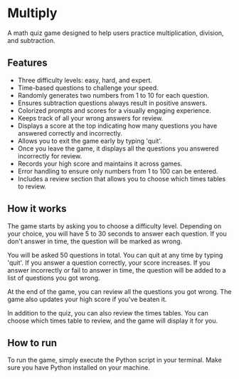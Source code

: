 # Multiply
A math quiz game designed to help users practice multiplication, division, and subtraction.

## Features

* Three difficulty levels: easy, hard, and expert.
* Time-based questions to challenge your speed.
* Randomly generates two numbers from 1 to 10 for each question.
* Ensures subtraction questions always result in positive answers.
* Colorized prompts and scores for a visually engaging experience.
* Keeps track of all your wrong answers for review.
* Displays a score at the top indicating how many questions you have answered correctly and incorrectly.
* Allows you to exit the game early by typing 'quit'.
* Once you leave the game, it displays all the questions you answered incorrectly for review.
* Records your high score and maintains it across games.
* Error handling to ensure only numbers from 1 to 100 can be entered.
* Includes a review section that allows you to choose which times tables to review.

## How it works

The game starts by asking you to choose a difficulty level. Depending on your choice, you will have 5 to 30 seconds to answer each question. If you don't answer in time, the question will be marked as wrong.

You will be asked 50 questions in total. You can quit at any time by typing 'quit'. If you answer a question correctly, your score increases. If you answer incorrectly or fail to answer in time, the question will be added to a list of questions you got wrong.

At the end of the game, you can review all the questions you got wrong. The game also updates your high score if you've beaten it.

In addition to the quiz, you can also review the times tables. You can choose which times table to review, and the game will display it for you.

## How to run

To run the game, simply execute the Python script in your terminal. Make sure you have Python installed on your machine.